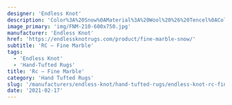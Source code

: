 ```yaml
---
designer: 'Endless Knot'
description: 'Color%3A%20Snow%0AMaterial%3A%20Wool%20%26%20Tencel%0ACollection%3A%20Hand-Tufted%20Collection'
image_primary: 'img/FNM-210-600x750.jpg'
manufacturer: 'Endless Knot'
href: 'https://endlessknotrugs.com/product/fine-marble-snow/'
subtitle: 'RC – Fine Marble'
tags:
  - 'Endless Knot'
  - 'Hand-Tufted Rugs'
title: 'Rc – Fine Marble'
category: 'Hand Tufted Rugs'
slug: '/manufacturers/endless-knot/hand-tufted-rugs/endless-knot-rc-fine-marble'
date: '2021-02-17'
---
```

